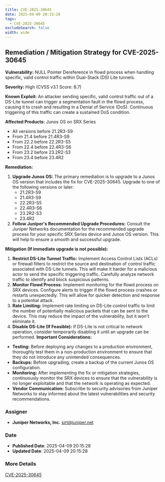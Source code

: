 ```yaml
---
title: CVE-2025-30645
date: 2025-04-09 20:15:28
tags:
  - CVE-2025-30645
excludeSearch: false
width: wide
---
```


## Remediation / Mitigation Strategy for CVE-2025-30645

**Vulnerability:** NULL Pointer Dereference in flowd process when handling specific, valid control traffic within Dual-Stack (DS) Lite tunnels.

**Severity:** High (CVSS v3.1 Score: 8.7)

**Known Exploit:** An attacker sending specific, valid control traffic out of a DS-Lite tunnel can trigger a segmentation fault in the flowd process, causing it to crash and resulting in a Denial of Service (DoS). Continuous triggering of this traffic can create a sustained DoS condition.

**Affected Products:** Junos OS on SRX Series

*   All versions before 21.2R3-S9
*   From 21.4 before 21.4R3-S9
*   From 22.2 before 22.2R3-S5
*   From 22.4 before 22.4R3-S6
*   From 23.2 before 23.2R2-S3
*   From 23.4 before 23.4R2

**Remediation:**

1.  **Upgrade Junos OS:** The primary remediation is to upgrade to a Junos OS version that includes the fix for CVE-2025-30645.  Upgrade to one of the following versions or later:
    *   21.2R3-S9
    *   21.4R3-S9
    *   22.2R3-S5
    *   22.4R3-S6
    *   23.2R2-S3
    *   23.4R2
2.  **Follow Juniper's Recommended Upgrade Procedures:**  Consult the Juniper Networks documentation for the recommended upgrade process for your specific SRX Series device and Junos OS version. This will help to ensure a smooth and successful upgrade.

**Mitigation (If immediate upgrade is not possible):**

1.  **Restrict DS-Lite Tunnel Traffic:** Implement Access Control Lists (ACLs) or firewall filters to restrict the source and destination of control traffic associated with DS-Lite tunnels. This will make it harder for a malicious actor to send the specific triggering traffic.  Carefully analyze network traffic to identify and block suspicious patterns.
2.  **Monitor Flowd Process:** Implement monitoring for the flowd process on SRX devices. Configure alerts to trigger if the flowd process crashes or restarts unexpectedly. This will allow for quicker detection and response to a potential attack.
3.  **Rate Limiting:** Implement rate limiting on DS-Lite control traffic to limit the number of potentially malicious packets that can be sent to the device. This may reduce the impact of the vulnerability, but it won't eliminate it.
4.  **Disable DS-Lite (If Feasible):** If DS-Lite is not critical to network operation, consider temporarily disabling it until an upgrade can be performed.
**Important Considerations:**

*   **Testing:** Before deploying any changes to a production environment, thoroughly test them in a non-production environment to ensure that they do not introduce any unintended consequences.
*   **Backups:** Before upgrading, create a backup of the current Junos OS configuration.
*   **Monitoring:** After implementing the fix or mitigation strategies, continuously monitor the SRX devices to ensure that the vulnerability is no longer exploitable and that the network is operating as expected.
*   **Vendor Communication:** Subscribe to security advisories from Juniper Networks to stay informed about the latest vulnerabilities and security recommendations.

### Assigner
- **Juniper Networks, Inc.** <sirt@juniper.net>

### Date
- **Published Date**: 2025-04-09 20:15:28
- **Updated Date**: 2025-04-09 20:15:28

### More Details
[CVE-2025-30645](https://www.cvedetails.com/cve/CVE-2025-30645)